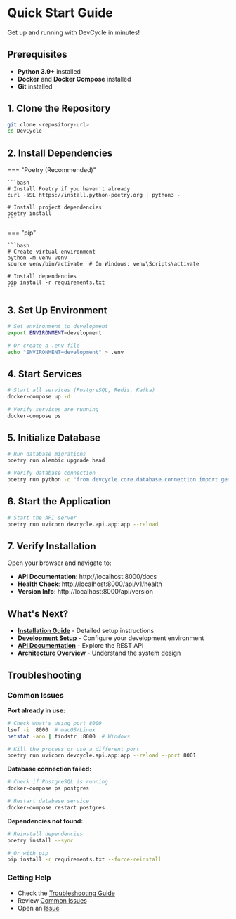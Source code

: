 # Quick Start Guide

Get up and running with DevCycle in minutes!

## Prerequisites

- **Python 3.9+** installed
- **Docker** and **Docker Compose** installed
- **Git** installed

## 1. Clone the Repository

```bash
git clone <repository-url>
cd DevCycle
```

## 2. Install Dependencies

=== "Poetry (Recommended)"

    ```bash
    # Install Poetry if you haven't already
    curl -sSL https://install.python-poetry.org | python3 -

    # Install project dependencies
    poetry install
    ```

=== "pip"

    ```bash
    # Create virtual environment
    python -m venv venv
    source venv/bin/activate  # On Windows: venv\Scripts\activate

    # Install dependencies
    pip install -r requirements.txt
    ```

## 3. Set Up Environment

```bash
# Set environment to development
export ENVIRONMENT=development

# Or create a .env file
echo "ENVIRONMENT=development" > .env
```

## 4. Start Services

```bash
# Start all services (PostgreSQL, Redis, Kafka)
docker-compose up -d

# Verify services are running
docker-compose ps
```

## 5. Initialize Database

```bash
# Run database migrations
poetry run alembic upgrade head

# Verify database connection
poetry run python -c "from devcycle.core.database.connection import get_engine; print('✅ Database connected!')"
```

## 6. Start the Application

```bash
# Start the API server
poetry run uvicorn devcycle.api.app:app --reload
```

## 7. Verify Installation

Open your browser and navigate to:

- **API Documentation**: http://localhost:8000/docs
- **Health Check**: http://localhost:8000/api/v1/health
- **Version Info**: http://localhost:8000/api/version

## What's Next?

- **[Installation Guide](installation.md)** - Detailed setup instructions
- **[Development Setup](development-setup.md)** - Configure your development environment
- **[API Documentation](../api/overview.md)** - Explore the REST API
- **[Architecture Overview](../architecture/overview.md)** - Understand the system design

## Troubleshooting

### Common Issues

**Port already in use:**
```bash
# Check what's using port 8000
lsof -i :8000  # macOS/Linux
netstat -ano | findstr :8000  # Windows

# Kill the process or use a different port
poetry run uvicorn devcycle.api.app:app --reload --port 8001
```

**Database connection failed:**
```bash
# Check if PostgreSQL is running
docker-compose ps postgres

# Restart database service
docker-compose restart postgres
```

**Dependencies not found:**
```bash
# Reinstall dependencies
poetry install --sync

# Or with pip
pip install -r requirements.txt --force-reinstall
```

### Getting Help

- Check the [Troubleshooting Guide](../operations/troubleshooting.md)
- Review [Common Issues](../operations/common-issues.md)
- Open an [Issue](https://github.com/devcycle/devcycle/issues)
